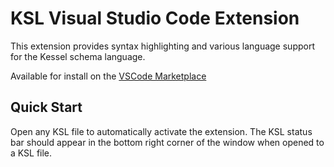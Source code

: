 # KSL Visual Studio Code Extension

This extension provides syntax highlighting and various language support for the Kessel schema language.

Available for install on the [VSCode Marketplace](https://marketplace.visualstudio.com/items?itemName=project-kessel.ksl-syntax)

## Quick Start

Open any KSL file to automatically activate the extension. The KSL status bar should appear in the bottom right corner of the window when opened to a KSL file.

